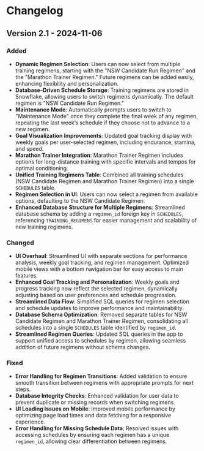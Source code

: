 # Changelog

## Version 2.1 - 2024-11-06

### Added
- **Dynamic Regimen Selection**: Users can now select from multiple training regimens, starting with the "NSW Candidate Run Regimen" and the "Marathon Trainer Regimen." Future regimens can be added easily, enhancing flexibility and personalization.
- **Database-Driven Schedule Storage**: Training regimens are stored in Snowflake, allowing users to switch regimens dynamically. The default regimen is "NSW Candidate Run Regimen."
- **Maintenance Mode**: Automatically prompts users to switch to "Maintenance Mode" once they complete the final week of any regimen, repeating the last week’s schedule if they choose not to advance to a new regimen.
- **Goal Visualization Improvements**: Updated goal tracking display with weekly goals per user-selected regimen, including endurance, stamina, and speed.
- **Marathon Trainer Integration**: Marathon Trainer Regimen includes options for long-distance training with specific intervals and tempos for optimal conditioning.
- **Unified Training Regimens Table**: Combined all training schedules (NSW Candidate Regimen and Marathon Trainer Regimen) into a single `SCHEDULES` table.
- **Regimen Selection in UI**: Users can now select a regimen from available options, defaulting to the NSW Candidate Regimen.
- **Enhanced Database Structure for Multiple Regimens**: Streamlined database schema by adding a `regimen_id` foreign key in `SCHEDULES`, referencing `TRAINING_REGIMENS` for easier management and scalability of new training regimens.


### Changed
- **UI Overhaul**: Streamlined UI with separate sections for performance analysis, weekly goal tracking, and regimen management. Optimized mobile views with a bottom navigation bar for easy access to main features.
- **Enhanced Goal Tracking and Personalization**: Weekly goals and progress tracking now reflect the selected regimen, dynamically adjusting based on user preferences and schedule progression.
- **Streamlined Data Flow**: Simplified SQL queries for regimen selection and schedule updates to improve performance and maintainability.
- **Database Schema Optimization**: Removed separate tables for NSW Candidate Regimen and Marathon Trainer Regimen, consolidating all schedules into a single `SCHEDULES` table identified by `regimen_id`.
- **Streamlined Regimen Queries**: Updated SQL queries in the app to support unified access to schedules by regimen, allowing seamless addition of future regimens without schema changes.


### Fixed
- **Error Handling for Regimen Transitions**: Added validation to ensure smooth transition between regimens with appropriate prompts for next steps.
- **Database Integrity Checks**: Enhanced validation for user data to prevent duplicate or missing records when switching regimens.
- **UI Loading Issues on Mobile**: Improved mobile performance by optimizing page load times and data fetching for a responsive experience.
- **Error Handling for Missing Schedule Data**: Resolved issues with accessing schedules by ensuring each regimen has a unique `regimen_id`, allowing clear differentiation between regimens.
